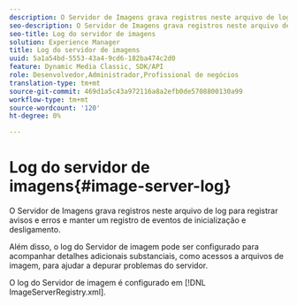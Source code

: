 ```yaml
---
description: O Servidor de Imagens grava registros neste arquivo de log para registrar avisos e erros e manter um registro de eventos de inicialização e desligamento.
seo-description: O Servidor de Imagens grava registros neste arquivo de log para registrar avisos e erros e manter um registro de eventos de inicialização e desligamento.
seo-title: Log do servidor de imagens
solution: Experience Manager
title: Log do servidor de imagens
uuid: 5a1a54bd-5553-43a4-9cd6-182ba474c2d0
feature: Dynamic Media Classic, SDK/API
role: Desenvolvedor,Administrador,Profissional de negócios
translation-type: tm+mt
source-git-commit: 469d1a5c43a972116a8a2efb0de5708800130a99
workflow-type: tm+mt
source-wordcount: '120'
ht-degree: 0%

---
```



# Log do servidor de imagens{#image-server-log}

O Servidor de Imagens grava registros neste arquivo de log para registrar avisos e erros e manter um registro de eventos de inicialização e desligamento.

Além disso, o log do Servidor de imagem pode ser configurado para acompanhar detalhes adicionais substanciais, como acessos a arquivos de imagem, para ajudar a depurar problemas do servidor.

O log do Servidor de imagem é configurado em [!DNL ImageServerRegistry.xml].
